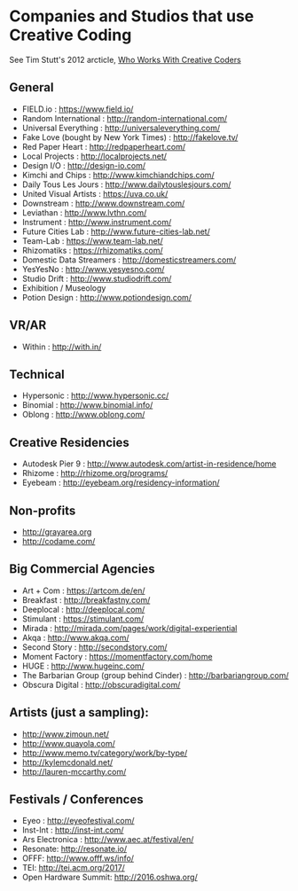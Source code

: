 # Companies and Studios that use Creative Coding

See Tim Stutt's 2012 arcticle, [Who Works With Creative Coders](http://timstutts.tumblr.com/post/33707922665/who-works-with-creative-coders)

## General
- FIELD.io : https://www.field.io/
- Random International : http://random-international.com/
- Universal Everything : http://universaleverything.com/
- Fake Love (bought by New York Times) : http://fakelove.tv/
- Red Paper Heart : http://redpaperheart.com/
- Local Projects : http://localprojects.net/
- Design I/O : http://design-io.com/
- Kimchi and Chips : http://www.kimchiandchips.com/
- Daily Tous Les Jours : http://www.dailytouslesjours.com/
- United Visual Artists : https://uva.co.uk/
- Downstream : http://www.downstream.com/
- Leviathan : http://www.lvthn.com/
- Instrument : http://www.instrument.com/
- Future Cities Lab : http://www.future-cities-lab.net/
- Team-Lab : https://www.team-lab.net/
- Rhizomatiks : https://rhizomatiks.com/
- Domestic Data Streamers : http://domesticstreamers.com/
- YesYesNo : http://www.yesyesno.com/
- Studio Drift : http://www.studiodrift.com/
- Exhibition / Museology 
- Potion Design : http://www.potiondesign.com/

## VR/AR
- Within : http://with.in/

## Technical
- Hypersonic : http://www.hypersonic.cc/
- Binomial : http://www.binomial.info/
- Oblong : http://www.oblong.com/

## Creative Residencies
- Autodesk Pier 9 : http://www.autodesk.com/artist-in-residence/home
- Rhizome : http://rhizome.org/programs/
- Eyebeam : http://eyebeam.org/residency-information/

## Non-profits
- http://grayarea.org
- http://codame.com/ 

## Big Commercial Agencies
- Art + Com : https://artcom.de/en/
- Breakfast : http://breakfastny.com/
- Deeplocal : http://deeplocal.com/
- Stimulant : https://stimulant.com/
- Mirada : http://mirada.com/pages/work/digital-experiential
- Akqa : http://www.akqa.com/ 
- Second Story : http://secondstory.com/
- Moment Factory : https://momentfactory.com/home
- HUGE : http://www.hugeinc.com/
- The Barbarian Group (group behind Cinder) : http://barbariangroup.com/
- Obscura Digital : http://obscuradigital.com/

## Artists (just a sampling):
- http://www.zimoun.net/
- http://www.quayola.com/
- http://www.memo.tv/category/work/by-type/
- http://kylemcdonald.net/
- http://lauren-mccarthy.com/

## Festivals / Conferences
- Eyeo : http://eyeofestival.com/
- Inst-Int : http://inst-int.com/
- Ars Electronica : http://www.aec.at/festival/en/
- Resonate: http://resonate.io/ 
- OFFF: http://www.offf.ws/info/ 
- TEI: http://tei.acm.org/2017/
- Open Hardware Summit: http://2016.oshwa.org/
